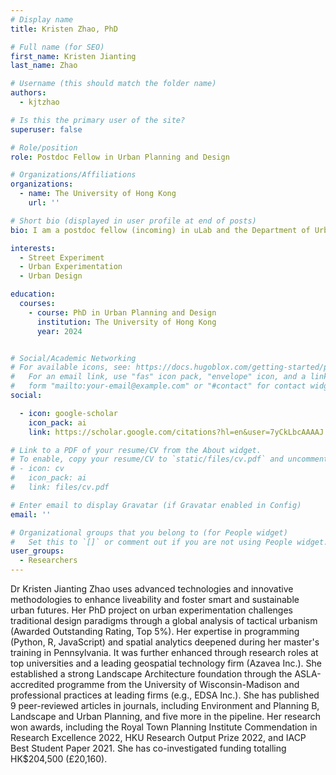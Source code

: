```yaml
---
# Display name
title: Kristen Zhao, PhD

# Full name (for SEO)
first_name: Kristen Jianting
last_name: Zhao

# Username (this should match the folder name)
authors:
  - kjtzhao

# Is this the primary user of the site?
superuser: false

# Role/position
role: Postdoc Fellow in Urban Planning and Design

# Organizations/Affiliations
organizations:
  - name: The University of Hong Kong
    url: ''

# Short bio (displayed in user profile at end of posts)
bio: I am a postdoc fellow (incoming) in uLab and the Department of Urban Planning and Design, HKU. I have an interdisciplinary background, combining a PhD in Tactical Urbanism from The University of Hong Kong (HKU), a Master of Urban Spatial Analytics from the University of Pennsylvania, and a Bachelor of Science in Landscape Architecture from the University of Wisconsin-Madison.

interests:
  - Street Experiment
  - Urban Experimentation
  - Urban Design

education:
  courses:
    - course: PhD in Urban Planning and Design
      institution: The University of Hong Kong
      year: 2024


# Social/Academic Networking
# For available icons, see: https://docs.hugoblox.com/getting-started/page-builder/#icons
#   For an email link, use "fas" icon pack, "envelope" icon, and a link in the
#   form "mailto:your-email@example.com" or "#contact" for contact widget.
social:

  - icon: google-scholar
    icon_pack: ai
    link: https://scholar.google.com/citations?hl=en&user=7yCkLbcAAAAJ

# Link to a PDF of your resume/CV from the About widget.
# To enable, copy your resume/CV to `static/files/cv.pdf` and uncomment the lines below.
# - icon: cv
#   icon_pack: ai
#   link: files/cv.pdf

# Enter email to display Gravatar (if Gravatar enabled in Config)
email: ''

# Organizational groups that you belong to (for People widget)
#   Set this to `[]` or comment out if you are not using People widget.
user_groups:
  - Researchers
---
```


Dr Kristen Jianting Zhao uses advanced technologies and innovative methodologies to enhance liveability and foster smart and sustainable urban futures. Her PhD project on urban experimentation challenges traditional design paradigms through a global analysis of tactical urbanism (Awarded Outstanding Rating, Top 5%). Her expertise in programming (Python, R, JavaScript) and spatial analytics deepened during her master's training in Pennsylvania. It was further enhanced through research roles at top universities and a leading geospatial technology firm (Azavea Inc.). She established a strong Landscape Architecture foundation through the ASLA-accredited programme from the University of Wisconsin-Madison and professional practices at leading firms (e.g., EDSA Inc.). She has published 9 peer-reviewed articles in journals, including Environment and Planning B, Landscape and Urban Planning, and five more in the pipeline. Her research won awards, including the Royal Town Planning Institute Commendation in Research Excellence 2022, HKU Research Output Prize 2022, and IACP Best Student Paper 2021. She has co-investigated funding totalling HK$204,500 (£20,160).